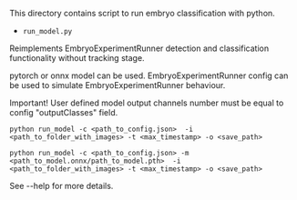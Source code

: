 This directory contains script to run embryo classification with python. 

* `run_model.py` 

Reimplements EmbryoExperimentRunner detection and classification functionality without tracking stage. 

pytorch or onnx model can be used. 
EmbryoExperimentRunner config can be used to simulate EmbryoExperimentRunner behaviour. 

Important! User defined model output channels number must be equal to config "outputClasses" field.

`python run_model -c <path_to_config.json>  -i <path_to_folder_with_images> -t <max_timestamp> -o <save_path>`

`python run_model -c <path_to_config.json> -m <path_to_model.onnx/path_to_model.pth>  -i <path_to_folder_with_images> -t <max_timestamp> -o <save_path>`
 
See --help for more details. 
